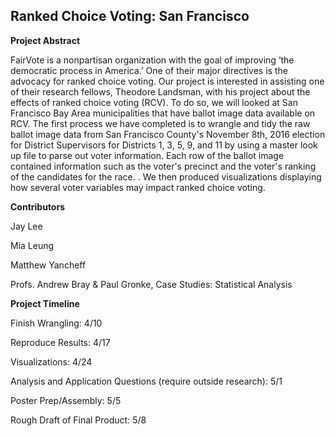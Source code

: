 ## Ranked Choice Voting: San Francisco

**Project Abstract**

FairVote is a nonpartisan organization with the goal of improving ‘the democratic process in America.’ One of their major directives is the advocacy for ranked choice voting. Our project is interested in assisting one of their research fellows, Theodore Landsman, with his project about the effects of ranked choice voting (RCV). To do so, we will looked at  San Francisco Bay Area municipalities that have ballot image data available on RCV. The first process we have completed is to wrangle and tidy the raw ballot image data from San Francisco County's November 8th, 2016 election for District Supervisors for Districts 1, 3, 5, 9, and 11 by using a master look up file to parse out voter information. Each row of the ballot image contained information such as the voter's precinct and the voter's ranking of the candidates for the race. . We then produced visualizations displaying how several voter variables may impact ranked choice voting. 

**Contributors**

Jay Lee

Mia Leung 

Matthew Yancheff

Profs. Andrew Bray & Paul Gronke, Case Studies: Statistical Analysis

**Project Timeline**

Finish Wrangling: 4/10

Reproduce Results: 4/17

Visualizations: 4/24

Analysis and Application Questions (require outside research): 5/1

Poster Prep/Assembly: 5/5

Rough Draft of Final Product: 5/8 

